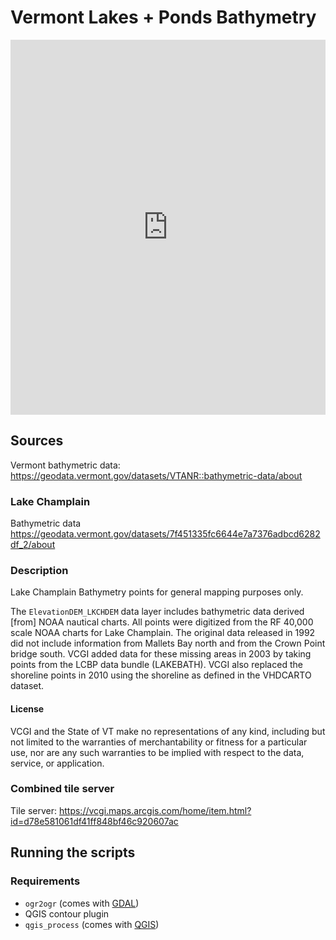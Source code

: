 # Vermont Lakes + Ponds Bathymetry

<iframe width="100%" height="600" frameborder="0" title="Felt Map" src="https://felt.com/embed/map/Vermont-Lakes-Ponds-Bathymetry-dcDtYi3NT36UCpbrhi6udA?loc=44.301,-72.716,8.2z"></iframe>

## Sources

Vermont bathymetric data: https://geodata.vermont.gov/datasets/VTANR::bathymetric-data/about

### Lake Champlain

Bathymetric data https://geodata.vermont.gov/datasets/7f451335fc6644e7a7376adbcd6282df_2/about

### Description

Lake Champlain Bathymetry points for general mapping purposes only.

The `ElevationDEM_LKCHDEM` data layer includes bathymetric data derived \[from\] NOAA nautical charts. All points were digitized from the RF 40,000 scale NOAA charts for Lake Champlain. The original data released in 1992 did not include information from Mallets Bay north and from the Crown Point bridge south. VCGI added data for these missing areas in 2003 by taking points from the LCBP data bundle (LAKEBATH). VCGI also replaced the shoreline points in 2010 using the shoreline as defined in the VHDCARTO dataset.

#### License

VCGI and the State of VT make no representations of any kind, including but not limited to the warranties of merchantability or fitness for a particular use, nor are any such warranties to be implied with respect to the data, service, or application.

### Combined tile server

Tile server: https://vcgi.maps.arcgis.com/home/item.html?id=d78e581061df41ff848bf46c920607ac

## Running the scripts

### Requirements

- `ogr2ogr` (comes with [GDAL](https://gdal.org))
- QGIS contour plugin
- `qgis_process` (comes with [QGIS](https://qgis.org/))

